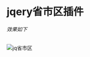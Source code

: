 # jqery省市区插件
###### 效果如下
![jq省市区](https://upload-images.jianshu.io/upload_images/10087883-2c3cbcaa1ba56b51.png?imageMogr2/auto-orient/strip%7CimageView2/2/w/684/format/webp)
